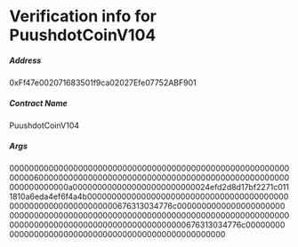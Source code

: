 # Verification info for PuushdotCoinV104

##### Address
0xFf47e002071683501f9ca02027Efe07752ABF901

##### Contract Name
PuushdotCoinV104

##### Args
000000000000000000000000000000000000000000000000000000000000006000000000000000000000000000000000000000000000000000000000000000a0000000000000000000000000024efd2d8d17bf2271c0111810a6eda4ef6f4a4b000000000000000000000000000000000000000000000000000000000000000676313034776c0000000000000000000000000000000000000000000000000000000000000000000000000000000000000000000000000000000000000000000676313034776c0000000000000000000000000000000000000000000000000000
